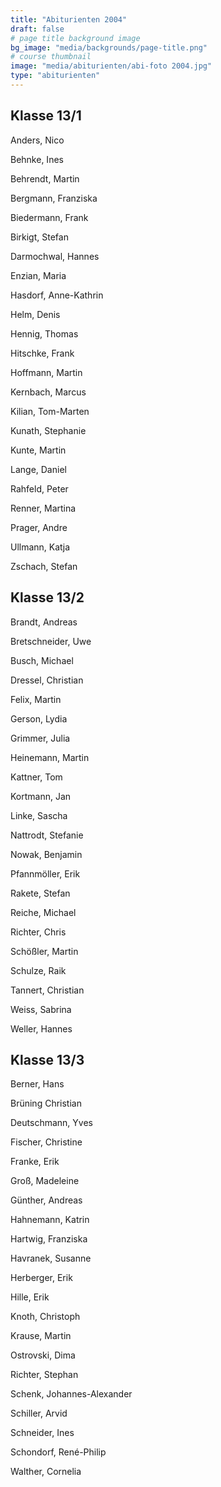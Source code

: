 ```yaml
---
title: "Abiturienten 2004"
draft: false
# page title background image
bg_image: "media/backgrounds/page-title.png"
# course thumbnail
image: "media/abiturienten/abi-foto 2004.jpg"
type: "abiturienten"
---
```


## Klasse 13/1

Anders, Nico

Behnke, Ines

Behrendt, Martin

Bergmann, Franziska

Biedermann, Frank

Birkigt, Stefan

Darmochwal, Hannes

Enzian, Maria

Hasdorf, Anne-Kathrin

Helm, Denis

Hennig, Thomas

Hitschke, Frank

Hoffmann, Martin

Kernbach, Marcus

Kilian, Tom-Marten

Kunath, Stephanie

Kunte, Martin

Lange, Daniel

Rahfeld, Peter

Renner, Martina

Prager, Andre

Ullmann, Katja

Zschach, Stefan

## Klasse 13/2

Brandt, Andreas

Bretschneider, Uwe

Busch, Michael

Dressel, Christian

Felix, Martin

Gerson, Lydia

Grimmer, Julia

Heinemann, Martin

Kattner, Tom

Kortmann, Jan

Linke, Sascha

Nattrodt, Stefanie

Nowak, Benjamin

Pfannmöller, Erik

Rakete, Stefan

Reiche, Michael

Richter, Chris

Schößler, Martin

Schulze, Raik

Tannert, Christian

Weiss, Sabrina

Weller, Hannes

## Klasse 13/3

Berner, Hans

Brüning Christian

Deutschmann, Yves

Fischer, Christine

Franke, Erik

Groß, Madeleine

Günther, Andreas

Hahnemann, Katrin

Hartwig, Franziska

Havranek, Susanne

Herberger, Erik

Hille, Erik

Knoth, Christoph

Krause, Martin

Ostrovski, Dima

Richter, Stephan

Schenk, Johannes-Alexander

Schiller, Arvid

Schneider, Ines

Schondorf, René-Philip

Walther, Cornelia
